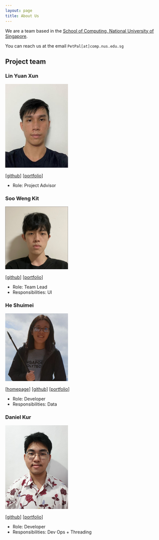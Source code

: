 ```yaml
---
layout: page
title: About Us
---
```


We are a team based in the [School of Computing, National University of Singapore](http://www.comp.nus.edu.sg).

You can reach us at the email `PetPal[at]comp.nus.edu.sg`

## Project team

### Lin Yuan Xun

<img src="images/yuanxun9834.png" width="200px">

[[github](https://github.com/YuanXun9834)]
[[portfolio](team/YuanXun9834.md)]

* Role: Project Advisor

### Soo Weng Kit

<img src="images/wengkit1.png" width="200px">

[[github](http://github.com/wengkit1)]
[[portfolio](team/wengkit1.md)]

* Role: Team Lead
* Responsibilities: UI

### He Shuimei

<img src="images/shuimeihe.png" width="200px">

[[homepage](https://shuimeihe.github.io/)]
[[github](http://github.com/shuimeihe)]
[[portfolio](team/shuimeihe.md)]

* Role: Developer
* Responsibilities: Data

### Daniel Kur

<img src="images/daniel-kur.png" width="200px">

[[github](http://github.com/daniel-kur)]
[[portfolio](team/Daniel-Kur.md)]

* Role: Developer
* Responsibilities: Dev Ops + Threading


